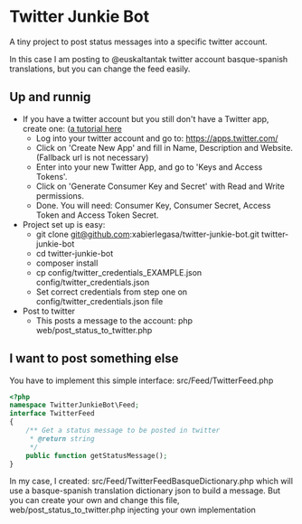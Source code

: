 # Twitter Junkie Bot

A tiny project to post status messages into a specific twitter account.

In this case I am posting to @euskaltantak twitter account basque-spanish translations, but you can change the feed easily.

## Up and runnig

  - If you have a twitter account but you still don't have a Twitter app, create one: (<a href="http://iag.me/socialmedia/how-to-create-a-twitter-app-in-8-easy-steps/">a tutorial here</a>
    * Log into your twitter account and go to: <a target="_blank" href="https://apps.twitter.com/">https://apps.twitter.com/</a>
    * Click on 'Create New App' and fill in Name, Description and Website. (Fallback url is not necessary)
    * Enter into your new Twitter App, and go to 'Keys and Access Tokens'.
    * Click on 'Generate Consumer Key and Secret' with Read and Write permissions.
    * Done. You will need: Consumer Key, Consumer Secret, Access Token and Access Token Secret.
  - Project set up is easy:
    * git clone git@github.com:xabierlegasa/twitter-junkie-bot.git twitter-junkie-bot
    * cd twitter-junkie-bot
    * composer install
    * cp config/twitter_credentials_EXAMPLE.json config/twitter_credentials.json
    * Set correct credentials from step one on config/twitter_credentials.json file
  - Post to twitter
    * This posts a message to the account: php web/post_status_to_twitter.php


## I want to post something else

You have to implement this simple interface: src/Feed/TwitterFeed.php

```php
<?php
namespace TwitterJunkieBot\Feed;
interface TwitterFeed
{
    /** Get a status message to be posted in twitter
     * @return string
     */
    public function getStatusMessage();
}
```

In my case, I created: src/Feed/TwitterFeedBasqueDictionary.php which will use a
basque-spanish translation dictionary json to build a message. But you can create your own and change
this file, web/post_status_to_twitter.php injecting your own implementation